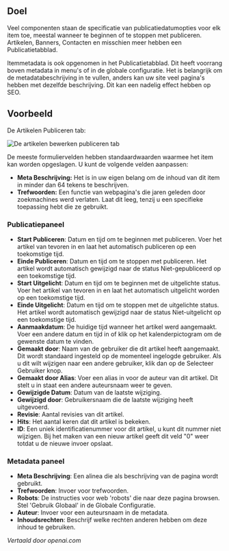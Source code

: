 <!-- Filename: Help4.x:Edit_Publishing  / Display title: Publiceren Bewerken -->

## Doel

Veel componenten staan de specificatie van publicatiedatumopties voor elk item toe,
meestal wanneer te beginnen of te stoppen met publiceren. Artikelen, Banners, Contacten en
misschien meer hebben een Publicatietabblad.

Itemmetadata is ook opgenomen in het Publicatietabblad. Dit heeft voorrang boven
metadata in menu's of in de globale configuratie. Het is belangrijk om de metadatabeschrijving in te vullen, anders kan uw site veel pagina's hebben met dezelfde beschrijving. Dit kan een nadelig effect hebben op SEO.

## Voorbeeld

De Artikelen Publiceren tab:

![De artikelen bewerken publiceren tab](../../../nl/images/common-elements/articles-edit-publishing-tab.png)

De meeste formuliervelden hebben standaardwaarden waarmee het item kan worden opgeslagen. U kunt de volgende velden aanpassen:

- **Meta Beschrijving:** Het is in uw eigen belang om de inhoud van dit item in minder dan 64 tekens te beschrijven.
- **Trefwoorden:** Een functie van webpagina's die jaren geleden door zoekmachines werd verlaten. Laat dit leeg, tenzij u een specifieke toepassing hebt die ze gebruikt.

### Publicatiepaneel

- **Start Publiceren**: Datum en tijd om te beginnen met publiceren. Voer het artikel van tevoren in en laat het automatisch publiceren op een toekomstige tijd.
- **Einde Publiceren**: Datum en tijd om te stoppen met publiceren. Het artikel wordt automatisch gewijzigd naar de status Niet-gepubliceerd op een toekomstige tijd.
- **Start Uitgelicht**: Datum en tijd om te beginnen met de uitgelichte status. Voer het artikel van tevoren in en laat het automatisch uitgelicht worden op een toekomstige tijd.
- **Einde Uitgelicht**: Datum en tijd om te stoppen met de uitgelichte status. Het artikel wordt automatisch gewijzigd naar de status Niet-uitgelicht op een toekomstige tijd.
- **Aanmaakdatum**: De huidige tijd wanneer het artikel werd aangemaakt. Voer een andere datum en tijd in of klik op het kalenderpictogram om de gewenste datum te vinden.
- **Gemaakt door**: Naam van de gebruiker die dit artikel heeft aangemaakt. Dit wordt standaard ingesteld op de momenteel ingelogde gebruiker. Als u dit wilt wijzigen naar een andere gebruiker, klik dan op de Selecteer Gebruiker knop.
- **Gemaakt door Alias**: Voer een alias in voor de auteur van dit artikel. Dit stelt u in staat een andere auteursnaam weer te geven.
- **Gewijzigde Datum**: Datum van de laatste wijziging.
- **Gewijzigd door**: Gebruikersnaam die de laatste wijziging heeft uitgevoerd.
- **Revisie**: Aantal revisies van dit artikel.
- **Hits**: Het aantal keren dat dit artikel is bekeken.
- **ID**: Een uniek identificatienummer voor dit artikel, u kunt dit nummer niet wijzigen. Bij het maken van een nieuw artikel geeft dit veld "0" weer totdat u de nieuwe invoer opslaat.

### Metadata paneel

- **Meta Beschrijving**: Een alinea die als beschrijving van de pagina wordt gebruikt.
- **Trefwoorden**: Invoer voor trefwoorden.
- **Robots**: De instructies voor web 'robots' die naar deze pagina browsen. Stel 'Gebruik Globaal' in de Globale Configuratie.
- **Auteur**: Invoer voor een auteursnaam in de metadata.
- **Inhoudsrechten**: Beschrijf welke rechten anderen hebben om deze inhoud te gebruiken.

*Vertaald door openai.com*

